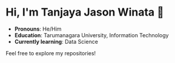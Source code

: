 # Hi, I'm Tanjaya Jason Winata 👋

- **Pronouns**: He/Him
- **Education**: Tarumanagara University, Information Technology
- **Currently learning**: Data Science

Feel free to explore my repositories!
